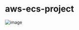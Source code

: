 # aws-ecs-project
![image](https://github.com/iam-harendra/aws-ecs-project/assets/96298529/bdaf645a-037e-4d8b-a6fd-474a5e39d457)
